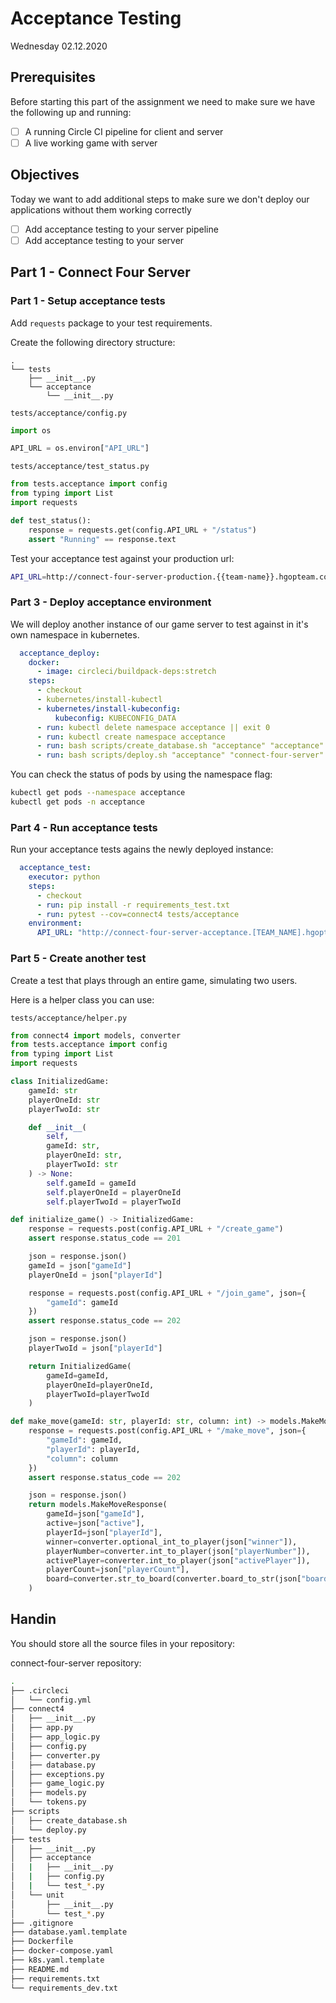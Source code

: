 # Acceptance Testing

Wednesday 02.12.2020

## Prerequisites
Before starting this part of the assignment we need to make sure we have the following up and running:
- [ ] A running Circle CI pipeline for client and server
- [ ] A live working game with server

## Objectives
Today we want to add additional steps to make sure we don't deploy our applications without them working correctly
- [ ] Add acceptance testing to your server pipeline
- [ ] Add acceptance testing to your server

## Part 1 - Connect Four Server

### Part 1 - Setup acceptance tests

Add `requests` package to your test requirements.

Create the following directory structure:

~~~
.
└── tests
    ├── __init__.py
    └── acceptance
        └── __init__.py
~~~

`tests/acceptance/config.py`
~~~python
import os

API_URL = os.environ["API_URL"]
~~~

`tests/acceptance/test_status.py`
~~~python
from tests.acceptance import config
from typing import List
import requests

def test_status():
    response = requests.get(config.API_URL + "/status")
    assert "Running" == response.text
~~~

Test your acceptance test against your production url:

~~~bash
API_URL=http://connect-four-server-production.{{team-name}}.hgopteam.com/ pytest tests/acceptance
~~~

### Part 3 - Deploy acceptance environment

We will deploy another instance of our game server to test against in it's own namespace in
kubernetes.

~~~yaml
  acceptance_deploy:
    docker:
      - image: circleci/buildpack-deps:stretch
    steps:
      - checkout
      - kubernetes/install-kubectl
      - kubernetes/install-kubeconfig:
          kubeconfig: KUBECONFIG_DATA
      - run: kubectl delete namespace acceptance || exit 0
      - run: kubectl create namespace acceptance
      - run: bash scripts/create_database.sh "acceptance" "acceptance"
      - run: bash scripts/deploy.sh "acceptance" "connect-four-server" "acceptance" "${CIRCLE_SHA1}"
~~~

You can check the status of pods by using the namespace flag:

~~~bash
kubectl get pods --namespace acceptance
kubectl get pods -n acceptance
~~~

### Part 4 - Run acceptance tests

Run your acceptance tests agains the newly deployed instance:

~~~yaml
  acceptance_test:
    executor: python
    steps:
      - checkout
      - run: pip install -r requirements_test.txt
      - run: pytest --cov=connect4 tests/acceptance
    environment:
      API_URL: "http://connect-four-server-acceptance.[TEAM_NAME].hgopteam.com/"
~~~

### Part 5 - Create another test

Create a test that plays through an entire game, simulating two users.

Here is a helper class you can use:

`tests/acceptance/helper.py`
~~~python
from connect4 import models, converter
from tests.acceptance import config
from typing import List
import requests

class InitializedGame:
    gameId: str
    playerOneId: str
    playerTwoId: str

    def __init__(
        self,
        gameId: str,
        playerOneId: str,
        playerTwoId: str
    ) -> None:
        self.gameId = gameId
        self.playerOneId = playerOneId
        self.playerTwoId = playerTwoId

def initialize_game() -> InitializedGame:
    response = requests.post(config.API_URL + "/create_game")
    assert response.status_code == 201

    json = response.json()
    gameId = json["gameId"]
    playerOneId = json["playerId"]

    response = requests.post(config.API_URL + "/join_game", json={
        "gameId": gameId
    })
    assert response.status_code == 202

    json = response.json()
    playerTwoId = json["playerId"]

    return InitializedGame(
        gameId=gameId,
        playerOneId=playerOneId,
        playerTwoId=playerTwoId
    )

def make_move(gameId: str, playerId: str, column: int) -> models.MakeMoveResponse:
    response = requests.post(config.API_URL + "/make_move", json={
        "gameId": gameId,
        "playerId": playerId,
        "column": column
    })
    assert response.status_code == 202

    json = response.json()
    return models.MakeMoveResponse(
        gameId=json["gameId"],
        active=json["active"],
        playerId=json["playerId"],
        winner=converter.optional_int_to_player(json["winner"]),
        playerNumber=converter.int_to_player(json["playerNumber"]),
        activePlayer=converter.int_to_player(json["activePlayer"]),
        playerCount=json["playerCount"],
        board=converter.str_to_board(converter.board_to_str(json["board"])),
    )
~~~

## Handin

You should store all the source files in your repository:

connect-four-server repository:
```bash
.
├── .circleci
│   └── config.yml
├── connect4
│   ├── __init__.py
│   ├── app.py
│   ├── app_logic.py
│   ├── config.py
│   ├── converter.py
│   ├── database.py
│   ├── exceptions.py
│   ├── game_logic.py
│   ├── models.py
│   └── tokens.py
├── scripts
│   ├── create_database.sh
│   └── deploy.py
├── tests
│   ├── __init__.py
│   ├── acceptance
│   |   ├── __init__.py
│   |   ├── config.py
│   |   └── test_*.py
│   └── unit
│       ├── __init__.py
│       └── test_*.py
├── .gitignore
├── database.yaml.template
├── Dockerfile
├── docker-compose.yaml
├── k8s.yaml.template
├── README.md
├── requirements.txt
└── requirements_dev.txt
```
